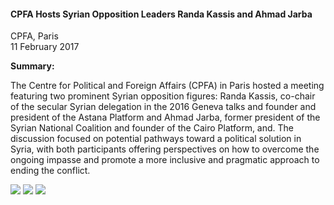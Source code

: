<h4>CPFA Hosts Syrian Opposition Leaders Randa Kassis and Ahmad Jarba</h4>

CPFA, Paris  
11 February 2017

<b>Summary:</b>

The Centre for Political and Foreign Affairs (CPFA) in Paris hosted a meeting featuring two prominent Syrian opposition figures: Randa Kassis, co-chair of the secular Syrian delegation in the 2016 Geneva talks and founder and president of the Astana Platform and Ahmad Jarba, former president of the Syrian National Coalition and founder of the Cairo Platform, and. The discussion focused on potential pathways toward a political solution in Syria, with both participants offering perspectives on how to overcome the ongoing impasse and promote a more inclusive and pragmatic approach to ending the conflict.

![](54.JPG)
![](55.JPG)
![](56.JPG)

<p></p>
